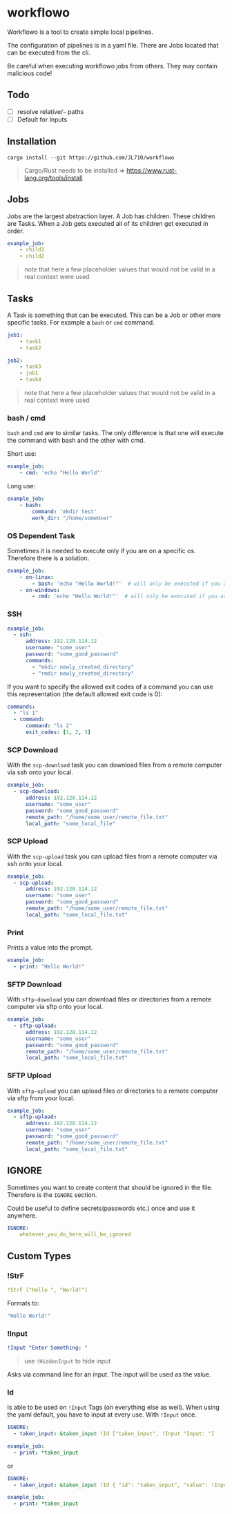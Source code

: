 # workflowo

Workflowo is a tool to create simple local pipelines.

The configuration of pipelines is in a yaml file. There are Jobs located that can be executed from the cli.

Be careful when executing workflowo jobs from others. They may contain malicious code!

## Todo
- [ ] resolve relative/`~` paths
- [ ] Default for Inputs

## Installation
```
cargo install --git https://github.com/JL710/workflowo
```
> Cargo/Rust needs to be installed => https://www.rust-lang.org/tools/install

## Jobs
Jobs are the largest abstraction layer. 
A Job has children. 
These children are Tasks. 
When a Job gets executed all of its children get executed in order.
```yaml
example_job:
    - child1
    - child2
```
> note that here a few placeholder values that would not be valid in a real context were used


## Tasks
A Task is something that can be executed. This can be a Job or other more specific tasks. For example a `bash` or `cmd` command.
```yaml
job1:
    - task1
    - task2

job2:
    - task3
    - job1
    - task4
```
> note that here a few placeholder values that would not be valid in a real context were used

### bash / cmd
`bash` and `cmd` are to similar tasks. The only difference is that one will execute the command with bash and the other with cmd.

Short use:
```yaml
example_job:
    - cmd: 'echo "Hello World"'
```

Long use:
```yaml
example_job:
    - bash:
        command: 'mkdir test'
        work_dir: "/home/someUser"
```

### OS Dependent Task
Sometimes it is needed to execute only if you are on a specific os.
Therefore there is a solution.
```yaml
example_job:
    - on-linux:
        - bash: 'echo "Hello World!"'  # will only be executed if you are on Linux
    - on-windows:
        - cmd: 'echo "Hello World!"'  # will only be executed if you are on Windows
```

### SSH
```yaml
example_job:
  - ssh:
      address: 192.128.114.12
      username: "some_user"
      password: "some_good_password"
      commands:
        - "mkdir newly_created_directory"
        - "rmdir newly_created_directory"
```
If you want to specify the allowed exit codes of a command you can use this representation (the default allowed exit code is 0):
```yaml
commands:
  - "ls 1"
  - command:
      command: "ls 2"
      exit_codes: [1, 2, 3]
``` 

### SCP Download
With the `scp-download` task you can download files from a remote computer via ssh onto your local.
```yaml
example_job:
  - scp-download:
      address: 192.128.114.12
      username: "some_user"
      password: "some_good_password"
      remote_path: "/home/some_user/remote_file.txt"
      local_path: "some_local_file"
```

### SCP Upload
With the `scp-upload` task you can upload files from a remote computer via ssh onto your local.
```yaml
example_job:
  - scp-upload:
      address: 192.128.114.12
      username: "some_user"
      password: "some_good_password"
      remote_path: "/home/some_user/remote_file.txt"
      local_path: "some_local_file.txt"
```

### Print
Prints a value into the prompt.
```yaml
example_job:
  - print: "Hello World!"
```

### SFTP Download
With `sftp-download` you can download files or directories from a remote computer via sftp onto your local.
```yaml
example_job:
  - sftp-upload:
      address: 192.128.114.12
      username: "some_user"
      password: "some_good_password"
      remote_path: "/home/some_user/remote_file.txt"
      local_path: "some_local_file.txt"
```

### SFTP Upload
With `sftp-upload` you can upload files or directories to a remote computer via sftp from your local.
```yaml
example_job:
  - sftp-upload:
      address: 192.128.114.12
      username: "some_user"
      password: "some_good_password"
      remote_path: "/home/some_user/remote_file.txt"
      local_path: "some_local_file.txt"
```


## IGNORE
Sometimes you want to create content that should be ignored in the file. Therefore is the `IGNORE` section. 

Could be useful to define secrets(passwords etc.) once and use it anywhere.
```yaml
IGNORE:
    whatever_you_do_here_will_be_ignored
```


## Custom Types
### !StrF
```yaml
!StrF ["Hello ", "World!"]
```
Formats to:
```yaml
"Hello World!"
```

### !Input
```yaml
!Input "Enter Something: "
```
> use `!HiddenInput` to hide input

Asks via command line for an input. The input will be used as the value.

### Id
Is able to be used on `!Input` Tags (on everything else as well). When using the yaml default, you have to input at every use. With `!Input` once.
```yaml
IGNORE:
  - taken_input: &taken_input !Id ["taken_input", !Input "Input: "]

example_job:
  - print: *taken_input
```
or
```yaml
IGNORE:
  - taken_input: &taken_input !Id { "id": "taken_input", "value": !Input "Input: " }

example_job:
  - print: *taken_input
```
